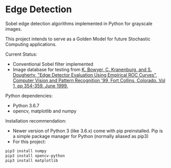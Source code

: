 # Edge Detection

Sobel edge detection algorithms implemented in Python for grayscale images.

This project intends to serve as a Golden Model for future Stochastic Computing applications.

Current Status:
* Conventional Sobel filter implemented
* Image database for testing from [K. Bowyer, C. Kranenburg, and S. Dougherty, "Edge Detector Evaluation
   Using Empirical ROC Curves", Computer Vision and Pattern Recognition '99, 
   Fort Collins, Colorado. Vol 1, pp 354-359. June 1999.](http://figment.csee.usf.edu/edge/roc/)
   
Python dependencies:
* Python 3.6.7
* opencv, matplotlib and numpy

Installation recommendation:
* Newer version of Python 3 (like 3.6.x) come with pip preinstalled. Pip is a simple package manager for Python (normally aliased as pip3)
* For this project:
```bash
pip3 install numpy
pip3 install opencv-python
pip3 install matplotlib
```

